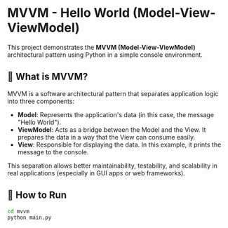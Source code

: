 # MVVM - Hello World (Model-View-ViewModel)

This project demonstrates the **MVVM (Model-View-ViewModel)** architectural pattern using Python in a simple console environment.

## 🧠 What is MVVM?

MVVM is a software architectural pattern that separates application logic into three components:

- **Model**: Represents the application's data (in this case, the message "Hello World").
- **ViewModel**: Acts as a bridge between the Model and the View. It prepares the data in a way that the View can consume easily.
- **View**: Responsible for displaying the data. In this example, it prints the message to the console.

This separation allows better maintainability, testability, and scalability in real applications (especially in GUI apps or web frameworks).

## 🚀 How to Run

```bash
cd mvvm
python main.py
